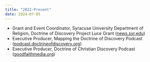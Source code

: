 ```yaml
---
title: "2022-Present"
date: 2024-07-05
---
```

- Grant and Event Coordinator, Syracuse University Department of Religion, Doctrine of Discovery Project Luce Grant ([news.syr.edu](https://news.syr.edu/blog/2022/01/12/professor-to-serve-as-principal-investigator-on-a-luce-grant-to-examine-doctrine-of-christian-discovery/))
- Executive Producer, Mapping the Doctrine of Discovery Podcast ([podcast.doctrineofdiscovery.org](https://podcast.doctrineofdiscovery.org))
- Executive Producer, Doctrine of Christian Discovery Podcast ([goodfaithmedia.org](https://goodfaithmedia.org/doctrine-of-christian-discovery/))
